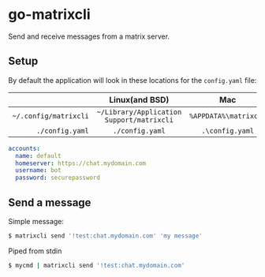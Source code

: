 # go-matrixcli
Send and receive messages from a matrix server.

## Setup 

By default the application will look in these locations for the `config.yaml` file:

|  | Linux(and BSD) | Mac | Windows |
| ---: | :---: | :---: | :---: |
| `~/.config/matrixcli` | `~/Library/Application Support/matrixcli` | `%APPDATA%\matrixcli` |
| `./config.yaml`       | `./config.yaml`                           | `.\config.yaml`       |

```yaml
accounts:
  name: default
  homeserver: https://chat.mydomain.com
  username: bot
  password: securepassword
```

## Send a message

Simple message:
```sh
$ matrixcli send '!test:chat.mydomain.com' 'my message'
```

Piped from stdin
```sh
$ mycmd | matrixcli send '!test:chat.mydomain.com'
```
